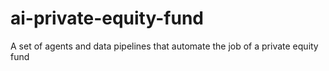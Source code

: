 # ai-private-equity-fund
A set of agents and data pipelines that automate the job of a private equity fund
